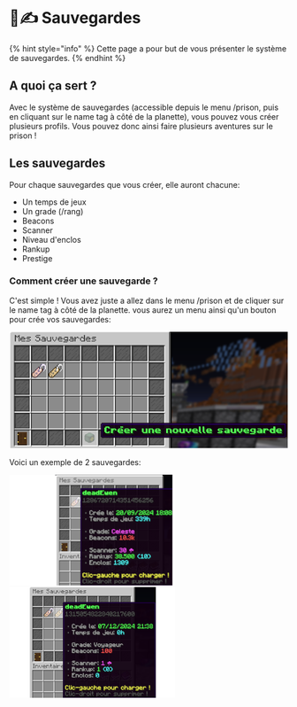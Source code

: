 # 📃✍️​ Sauvegardes

{% hint style="info" %} Cette page a pour but de vous présenter le système de sauvegardes. {% endhint %}

## A quoi ça sert ?
Avec le système de sauvegardes (accessible depuis le menu /prison, puis en cliquant sur le name tag à côté de la planette), vous pouvez vous créer plusieurs profils.
Vous pouvez donc ainsi faire plusieurs aventures sur le prison !

## Les sauvegardes
Pour chaque sauvegardes que vous créer, elle auront chacune:
- Un temps de jeux
- Un grade (/rang)
- Beacons
- Scanner
- Niveau d'enclos
- Rankup
- Prestige

### Comment créer une sauvegarde ?
C'est simple ! Vous avez juste a allez dans le menu /prison et de cliquer sur le name tag à côté de la planette.
vous aurez un menu ainsi qu'un bouton pour crée vos sauvegardes:

![img.png](./ressources/saves/CreeSaves.png)

Voici un exemple de 2 sauvegardes:

![img.png](./ressources/saves/Saves1.png)
![img.png](./ressources/saves/Saves2.png)
